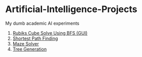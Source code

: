 # Artificial-Intelligence-Projects
My dumb academic AI experiments

1. [ Rubiks Cube Solve Using BFS (GUI)](https://github.com/MHRupok/Artificial-Intelligence-Projects/blob/master/RubiksCubeWithGUI.py)
2. [ Shortest Path Finding ](https://github.com/MHRupok/Artificial-Intelligence-Projects/blob/master/ShortestPath.py)
3. [ Maze Solver ](https://github.com/MHRupok/Artificial-Intelligence-Projects/blob/master/MazeSolver.py)
4. [ Tree Generation ](https://github.com/MHRupok/Artificial-Intelligence-Projects/blob/master/TreeGeneration.py)

